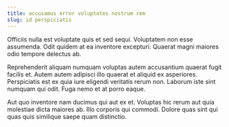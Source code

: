 ```yaml
---
title: accusamus error voluptates nostrum rem
slug: id perspiciatis
---
```


Officiis nulla est voluptate quis et sed sequi. Voluptatem non esse assumenda. Odit quidem at ea inventore excepturi. Quaerat magni maiores odio tempore delectus ab.

Reprehenderit aliquam numquam voluptas autem accusantium quaerat fugit facilis et. Autem autem adipisci illo quaerat et aliquid ex asperiores. Perspiciatis est ex quia iure eligendi veritatis rerum non. Laborum iste sint numquam qui odit. Fuga nemo et at porro eaque.

Aut quo inventore nam ducimus qui aut ex et. Voluptas hic rerum aut quia molestiae dicta maiores ab. Illo corporis qui commodi. Dolore quas sint qui quas quis similique saepe quam distinctio.
